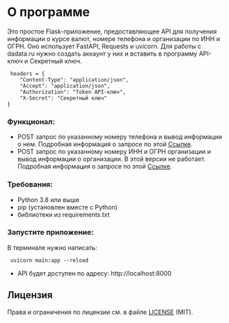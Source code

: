# О программе
Это простое Flask-приложение, предоставляющее API для получения информации о курсе валют, номере телефона и организации по ИНН и ОГРН. 
Оно использует FastAPI, Requests и uvicorn. 
Для работы с dadata.ru нужно создать аккаунт у них и вставить в программу API-ключ и Секретный ключ.

```
 headers = {
    "Content-Type": "application/json",
    "Accept": "application/json",
    "Authorization": "Token API-ключ",
    "X-Secret": "Секретный ключ"
}
```
### Функционал:

- POST запрос по указанному номеру телефона и вывод информации о нем.
Подробная информация о запросе по этой [Ссылке](https://dadata.ru/api/clean/phone/).
- POST запрос по указанному номеру ИНН и ОГРН организации и вывод информации о организации. В этой версии не работает.
Подробная информация о запросе по этой [Ссылке](https://dadata.ru/api/find-party/).

### Требования:
- Python 3.8 или выше
- pip (установлен вместе с Python)
- библиотеки из requirements.txt

### Запустите приложение:
В терминале нужно написать:
```
 uvicorn main:app --reload
```
- API будет доступен по адресу: http://localhost:8000

## Лицензия

Права и ограничения по лицензии см. в файле [LICENSE](LICENSE.md) (MIT).
